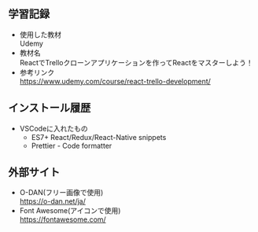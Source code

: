 ## 学習記録
- 使用した教材  
  Udemy  
- 教材名  
  ReactでTrelloクローンアプリケーションを作ってReactをマスターしよう！
- 参考リンク  
  https://www.udemy.com/course/react-trello-development/

## インストール履歴
- VSCodeに入れたもの  
  - ES7+ React/Redux/React-Native snippets  
  - Prettier - Code formatter
  
## 外部サイト
- O-DAN(フリー画像で使用)  
  https://o-dan.net/ja/
- Font Awesome(アイコンで使用)  
  https://fontawesome.com/
